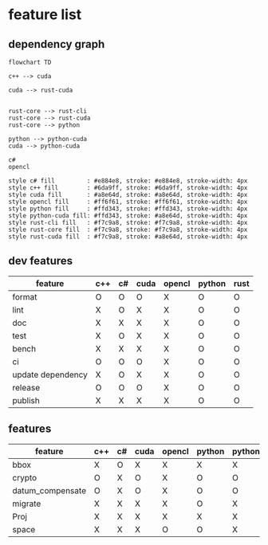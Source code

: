 # feature list

## dependency graph

```mermaid
flowchart TD

c++ --> cuda

cuda --> rust-cuda


rust-core --> rust-cli
rust-core --> rust-cuda
rust-core --> python

python --> python-cuda
cuda --> python-cuda

c#
opencl

style c# fill         : #e884e8, stroke: #e884e8, stroke-width: 4px
style c++ fill        : #6da9ff, stroke: #6da9ff, stroke-width: 4px
style cuda fill       : #a8e64d, stroke: #a8e64d, stroke-width: 4px
style opencl fill     : #ff6f61, stroke: #ff6f61, stroke-width: 4px
style python fill     : #ffd343, stroke: #ffd343, stroke-width: 4px
style python-cuda fill: #ffd343, stroke: #a8e64d, stroke-width: 4px
style rust-cli fill   : #f7c9a8, stroke: #f7c9a8, stroke-width: 4px
style rust-core fill  : #f7c9a8, stroke: #f7c9a8, stroke-width: 4px
style rust-cuda fill  : #f7c9a8, stroke: #a8e64d, stroke-width: 4px
```

## dev features

| feature           | c++ | c#  | cuda | opencl | python | rust |
| ----------------- | --- | --- | ---- | ------ | ------ | ---- |
| format            | O   | O   | O    | X      | O      | O    |
| lint              | X   | O   | X    | X      | O      | O    |
| doc               | X   | X   | X    | X      | O      | O    |
| test              | X   | O   | X    | X      | O      | O    |
| bench             | X   | X   | X    | X      | O      | O    |
| ci                | O   | O   | O    | X      | O      | O    |
| update dependency | X   | O   | X    | X      | O      | O    |
| release           | O   | O   | O    | X      | O      | O    |
| publish           | X   | X   | X    | X      | O      | O    |

## features

| feature        | c++ | c#  | cuda | opencl | python | python(cuda) | rust | rust(cuda) |
| -------------- | --- | --- | ---- | ------ | ------ | ------------ | ---- | ---------- |
| bbox           | X   | O   | X    | X      | X      | X            | X    | X          |
| crypto         | O   | X   | O    | X      | O      | O            | O    | O          |
| datum_compensate | O   | X   | O    | X      | O      | O            | O    | O          |
| migrate        | X   | X   | X    | X      | O      | X            | O    | X          |
| Proj           | X   | X   | X    | X      | X      | X            | O    | X          |
| space          | X   | X   | X    | O      | O      | X            | O    | X          |
